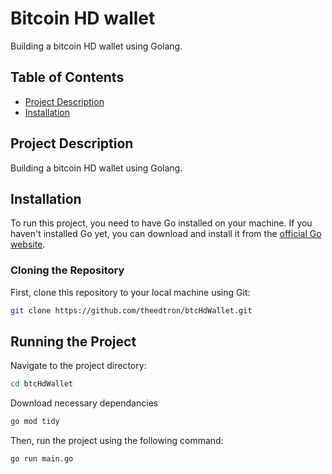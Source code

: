 # Bitcoin HD wallet

Building a bitcoin HD wallet using Golang.

## Table of Contents

- [Project Description](#project-description)
- [Installation](#installation)

## Project Description

Building a bitcoin HD wallet using Golang.


## Installation

To run this project, you need to have Go installed on your machine. If you haven't installed Go yet, you can download and install it from 
the [official Go website](https://golang.org/doc/install).

### Cloning the Repository

First, clone this repository to your local machine using Git:

```bash
git clone https://github.com/theedtron/btcHdWallet.git
```

## Running the Project

Navigate to the project directory:

```bash
cd btcHdWallet
```
Download necessary dependancies

```bash
go mod tidy
```

Then, run the project using the following command:

```bash
go run main.go
```
